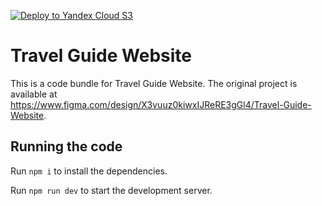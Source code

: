 [![Deploy to Yandex Cloud S3](https://github.com/ecrofeg/Travelguide/actions/workflows/main.yml/badge.svg?branch=main)](https://github.com/ecrofeg/Travelguide/actions/workflows/main.yml)

  # Travel Guide Website

  This is a code bundle for Travel Guide Website. The original project is available at https://www.figma.com/design/X3vuuz0kiwxIJReRE3gGl4/Travel-Guide-Website.

  ## Running the code

  Run `npm i` to install the dependencies.

  Run `npm run dev` to start the development server.
  
